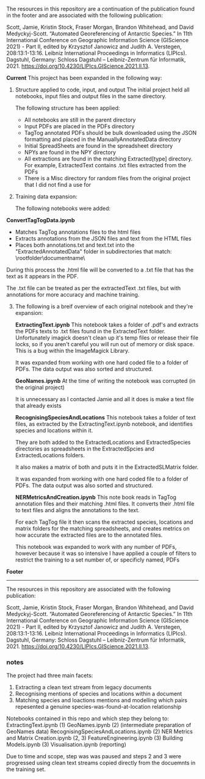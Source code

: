 The resources in this repository are a continuation of the publication found in the footer and are associated with the following publication:

Scott, Jamie, Kristin Stock, Fraser Morgan, Brandon Whitehead, and David Medyckyj-Scott. “Automated Georeferencing of Antarctic Species.” In 11th International Conference on Geographic Information Science (GIScience 2021) - Part II, edited by Krzysztof Janowicz and Judith A. Verstegen, 208:13:1-13:16. Leibniz International Proceedings in Informatics (LIPIcs). Dagstuhl, Germany: Schloss Dagstuhl – Leibniz-Zentrum für Informatik, 2021. https://doi.org/10.4230/LIPIcs.GIScience.2021.II.13.

**Current**
This project has been expanded in the following way:

1. Structure applied to code, input, and output
   The initial project held all notebooks, input files and output files in the same directory.  
   
   The following structure has been applied:
   
   - All notebooks are still in the parent directory
   - Input PDFs are placed in the PDFs directory
   - TagTog annotated PDFs should be bulk downloaded using the JSON formatting and placed in the ManuallyAnnotatedData directory
   - Initial SpreadSheets are found in the spreadsheet directory
   - NPYs are found in the NPY directory
   - All extractions are found in the matching Extracted[type] directory. For example, ExtractedText contains .txt files extracted from
     the PDFs
   - There is a Misc directory for random files from the original project that I did not find a use for
   
2. Training data expansion:

   The following notebooks were added:

  **ConvertTagTogData.ipynb**
   - Matches TagTog annotations files to the html files
   - Extracts annotations from the JSON files and text from the HTML files
   - Places both annotations.txt and text.txt into the "ExtractedAnnotatedData" folder in subdirectories that match:
     \\rootfolder\documentname\
 
   During this process the .html file will be converted to a .txt file that has the text as it appears in the PDF.
 
   The .txt file can be treated as per the extractedText .txt files, but with annotations for more accuracy and machine training.

3. The following is a breif overview of each original notebook and they're expansion:

   **ExtractingText.ipynb**
   This notebook takes a folder of .pdf's and extracts the PDFs texts to .txt files found in the ExtractedText folder. 
   Unfortunately imagick doesn't clean up it's temp files or release their file locks, so if you aren't careful you 
   will run out of memory or disk space. This is a bug within the ImageMagick Library.
   
   It was expanded from working with one hard coded file to a folder of PDFs. The data output was also sorted and structured.
   
   **GeoNames.ipynb**
   At the time of writing the notebook was corrupted (in the original project) 
   
   It is unnecessary as I contacted Jamie and all it does is make a text file that already exists
   
   **RecognisingSpeciesAndLocations**
   This notebook takes a folder of text files, as extracted by the ExtractingText.ipynb notebook, and identifies species and locations 
   within it.
   
   They are both added to the ExtractedLocations and ExtractedSpecies directories as spreadsheets in the ExtractedSpcies and 
   ExtractedLocations folders.
   
   It also makes a matrix of both and puts it in the ExtractedSLMatrix folder.
   
   It was expanded from working with one hard coded file to a folder of PDFs. The data output was also sorted and structured.
   
   **NERMetricsAndCreation.ipynb**
   This note book reads in TagTog annotation files and their matching .html files. It converts their .html file to text files and aligns
   the annotations to the text. 
   
   For each TagTog file it then scans the extracted species, locations and matrix folders for the matching spreadsheets, and creates metrics 
   on how accurate the extracted files are to the annotated files.

   This notebook was expanded to work with any number of PDFs, however because it was so intensive I have applied a couple of filters to 
   restrict the training to a set number of, or specificly named, PDFs



**Footer**
- - - - - - 
The resources in this repository are associated with the following publication:

Scott, Jamie, Kristin Stock, Fraser Morgan, Brandon Whitehead, and David Medyckyj-Scott. “Automated Georeferencing of Antarctic Species.” In 11th International Conference on Geographic Information Science (GIScience 2021) - Part II, edited by Krzysztof Janowicz and Judith A. Verstegen, 208:13:1-13:16. Leibniz International Proceedings in Informatics (LIPIcs). Dagstuhl, Germany: Schloss Dagstuhl – Leibniz-Zentrum für Informatik, 2021. https://doi.org/10.4230/LIPIcs.GIScience.2021.II.13.


### notes
The project had three main facets:
1) Extracting a clean text stream from legacy documents
2) Recognising mentions of species and locations within a document
3) Matching species and loactions mentions and modelling which pairs repesented a genuine species-was-found-at-location relationship

Notebooks contained in this repo and which step they belong to:
 ExtractingText.ipynb (1)
 GeoNames.ipynb (2) (intermediate preparation of GeoNames data)
 RecognisingSpeciesAndLocations.ipynb (2)
 NER Metrics and Matrix Creation.ipynb (2, 3)
 FeatureEngineering.ipynb (3)
 Building Models.ipynb (3)
 Visualisation.ipynb (reporting)

Due to time and scope, step was was paused and steps 2 and 3 were progressed using clean text streams copied directly from the docuemnts in the training set. 

